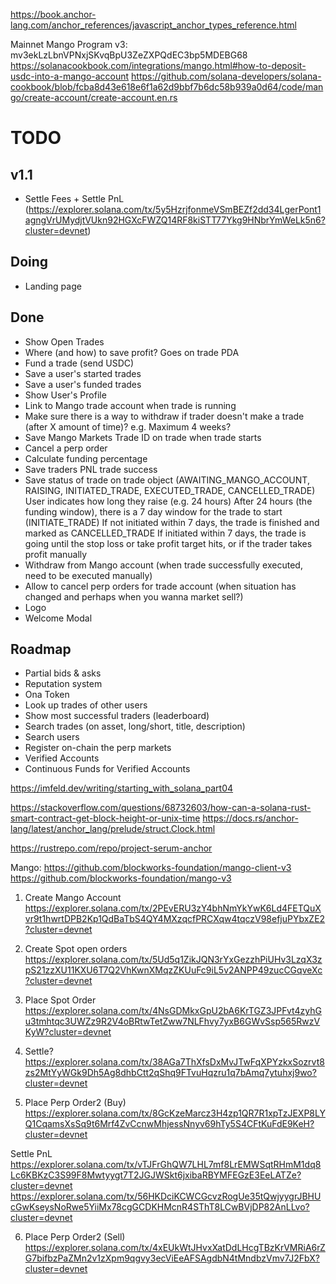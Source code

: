 

https://book.anchor-lang.com/anchor_references/javascript_anchor_types_reference.html


Mainnet Mango Program v3: mv3ekLzLbnVPNxjSKvqBpU3ZeZXPQdEC3bp5MDEBG68
https://solanacookbook.com/integrations/mango.html#how-to-deposit-usdc-into-a-mango-account
https://github.com/solana-developers/solana-cookbook/blob/fcba8d43e618e6f1a62d9bbf7b6dc58b939a0d64/code/mango/create-account/create-account.en.rs

# TODO

## v1.1
- Settle Fees + Settle PnL (https://explorer.solana.com/tx/5y5HzrjfonmeVSmBEZf2dd34LgerPont1agngVrUMydjtVUkn92HGXcFWZQ14RF8kiSTT77Ykg9HNbrYmWeLk5n6?cluster=devnet)

## Doing
- Landing page


## Done
- Show Open Trades
- Where (and how) to save profit? Goes on trade PDA
- Fund a trade (send USDC)
- Save a user's started trades
- Save a user's funded trades
- Show User's Profile
- Link to Mango trade account when trade is running
- Make sure there is a way to withdraw if trader doesn't make a trade (after X amount of time)? e.g. Maximum 4 weeks?
- Save Mango Markets Trade ID on trade when trade starts
- Cancel a perp order
- Calculate funding percentage
- Save traders PNL trade success
- Save status of trade on trade object (AWAITING_MANGO_ACCOUNT, RAISING, INITIATED_TRADE, EXECUTED_TRADE, CANCELLED_TRADE)
  User indicates how long they raise (e.g. 24 hours)
  After 24 hours (the funding window), there is a 7 day window for the trade to start (INITIATE_TRADE)
  If not initiated within 7 days, the trade is finished and marked as CANCELLED_TRADE
  If initiated within 7 days, the trade is going until the stop loss or take profit target hits, or if the trader takes profit manually
- Withdraw from Mango account (when trade successfully executed, need to be executed manually)
- Allow to cancel perp orders for trade account (when situation has changed and perhaps when you wanna market sell?)
- Logo
- Welcome Modal

## Roadmap
- Partial bids & asks
- Reputation system
- Ona Token
- Look up trades of other users
- Show most successful traders (leaderboard)
- Search trades (on asset, long/short, title, description)
- Search users
- Register on-chain the perp markets
- Verified Accounts
- Continuous Funds for Verified Accounts


https://imfeld.dev/writing/starting_with_solana_part04

https://stackoverflow.com/questions/68732603/how-can-a-solana-rust-smart-contract-get-block-height-or-unix-time
https://docs.rs/anchor-lang/latest/anchor_lang/prelude/struct.Clock.html


https://rustrepo.com/repo/project-serum-anchor


Mango:
https://github.com/blockworks-foundation/mango-client-v3
https://github.com/blockworks-foundation/mango-v3

1. Create Mango Account
https://explorer.solana.com/tx/2PEvERU3zY4bhNmYkYwK6Ld4FETQuXvr9t1hwrtDPB2Kp1QdBaTbS4QY4MXzqcfPRCXqw4tqczV98efjuPYbxZE2?cluster=devnet

2. Create Spot open orders
https://explorer.solana.com/tx/5Ud5q1ZikJQN3rYxGezzhPiUHv3LzqX3zpS21zzXU11KXU6T7Q2VhKwnXMqzZKUuFc9iL5v2ANPP49zucCGqveXc?cluster=devnet

3. Place Spot Order
https://explorer.solana.com/tx/4NsGDMkxGpU2bA6KrTGZ3JPFvt4zyhGu3tmhtqc3UWZz9R2V4oBRtwTetZww7NLFhvy7yxB6GWvSsp565RwzVKyW?cluster=devnet

4. Settle?
https://explorer.solana.com/tx/38AGa7ThXfsDxMvJTwFqXPYzkxSozrvt8zs2MtYyWGk9Dh5Ag8dhbCtt2qShq9FTvuHqzru1q7bAmq7ytuhxj9wo?cluster=devnet

5. Place Perp Order2 (Buy)
https://explorer.solana.com/tx/8GcKzeMarcz3H4zp1QR7R1xpTzJEXP8LYQ1CqamsXsSq9t6Mrf4ZvCcnwMhjessNnyv69hTy5S4CFtKuFdE9KeH?cluster=devnet

Settle PnL
https://explorer.solana.com/tx/vTJFrGhQW7LHL7mf8LrEMWSqtRHmM1dq8Lc6KBKzC3S99F8Mwtyygt7T2JGJWSkt6jxibaRBYMFEGzE3EeLATZe?cluster=devnet
https://explorer.solana.com/tx/56HKDciKCWCGcvzRogUe35tQwjyygrJBHUcGwKseysNoRwe5YiiMx78cgGCDKHMcnR4SThT8LCwBVjDP82AnLLvo?cluster=devnet

6. Place Perp Order2 (Sell)
https://explorer.solana.com/tx/4xEUkWtJHvxXatDdLHcgTBzKrVMRiA6rZG7bifbzPaZMn2v1zXpm9qgvy3ecViEeAFSAgdbN4tMndbzVmv7J2FbX?cluster=devnet



